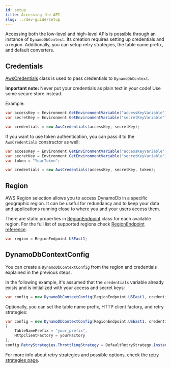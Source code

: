 ```yaml
---
id: setup
title: Accessing the API
slug: ../dev-guide/setup
---
```


Accessing both the low-level and high-level APIs is possible through an instance of `DynamoDbContext`.
Its creation requires setting up credentials and a region.
Additionally, you can setup retry strategies, the table name prefix, and default converters.

## Credentials

[AwsCredentials](https://github.com/AllocZero/EfficientDynamoDb/blob/master/src/EfficientDynamoDb/Configs/AwsCredentials.cs) class is used to pass credentials to `DynamoDbContext`.

**Important note:** Never put your credentials as plain text in your code! Use some secure store instead.

Example:

```csharp
var accessKey = Environment.GetEnvironmentVariable("accessKeyVariable");
var secretKey = Environment.GetEnvironmentVariable("secretKeyVariable");

var credentials = new AwsCredentials(accessKey, secretKey);
```

If you want to use token authentication, you can pass it to the `AwsCredentials` constructor as well:

```csharp
var accessKey = Environment.GetEnvironmentVariable("accessKeyVariable");
var secretKey = Environment.GetEnvironmentVariable("secretKeyVariable");
var token = "YourToken";

var credentials = new AwsCredentials(accessKey, secretKey, token);
```

## Region

AWS Region selection allows you to access DynamoDb in a specific geographic region.
It can be useful for redundancy and to keep your data and applications running close to where you and your users access them.

There are static properties in [RegionEndpoint](https://github.com/AllocZero/EfficientDynamoDb/blob/master/src/EfficientDynamoDb/Context/Config/RegionEndpoint.cs) class for each available region. For the full list of supported regions check [RegionEndpoint reference](../api_reference/region-endpoint.md).

```csharp
var region = RegionEndpoint.USEast1;
```

## DynamoDbContextConfig

You can create a `DynamoDbContextConfig` from the region and credentials explained in the previous steps.

In the following example, it's assumed that the `credentials` variable already exists and is initialized with your access and secret keys:

```csharp
var config = new DynamoDbContextConfig(RegionEndpoint.USEast1, credentials);
```

Optionally, you can set the table name prefix, HTTP client factory, and retry strategies:

```csharp
var config = new DynamoDbContextConfig(RegionEndpoint.USEast1, credentials)
{
    TableNamePrefix = "your_prefix",
    HttpClientFactory = yourFactory
};
config.RetryStrategies.ThrottlingStrategy = DefaultRetryStrategy.Instance;
```

For more info about retry strategies and possible options, check the [retry strategies page](retry-strategies.md).
